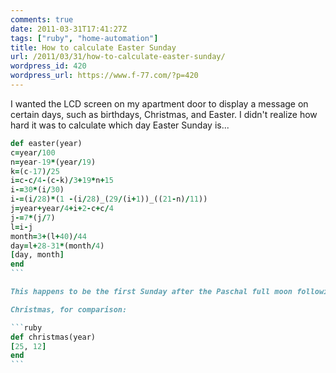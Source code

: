 ```yaml
---
comments: true
date: 2011-03-31T17:41:27Z
tags: ["ruby", "home-automation"]
title: How to calculate Easter Sunday
url: /2011/03/31/how-to-calculate-easter-sunday/
wordpress_id: 420
wordpress_url: https://www.f-77.com/?p=420
---
```


I wanted the LCD screen on my apartment door to display a message on certain days,
such as birthdays, Christmas, and Easter.
I didn't realize how hard it was to calculate which day Easter Sunday is...

````ruby
def easter(year)
c=year/100
n=year-19*(year/19)
k=(c-17)/25
i=c-c/4-(c-k)/3+19*n+15
i-=30*(i/30)
i-=(i/28)*(1 -(i/28)_(29/(i+1))_((21-n)/11))
j=year+year/4+i+2-c+c/4
j-=7*(j/7)
l=i-j
month=3+(l+40)/44
day=l+28-31*(month/4)
[day, month]
end
```

This happens to be the first Sunday after the Paschal full moon following the northern hemisphere's vernal equinox.

Christmas, for comparison:

```ruby
def christmas(year)
[25, 12]
end
```
````
